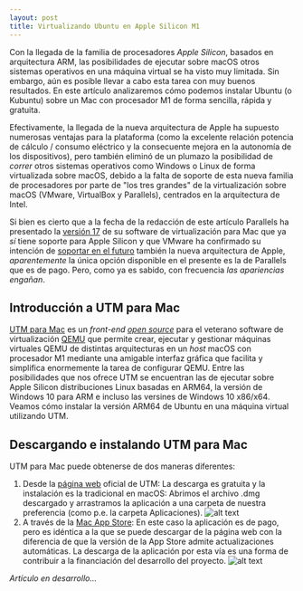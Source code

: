 ```yaml
---
layout: post
title: Virtualizando Ubuntu en Apple Silicon M1
---
```


Con la llegada de la familia de procesadores *Apple Silicon*, basados en arquitectura ARM, las posibilidades de ejecutar sobre macOS otros sistemas operativos en una máquina virtual se ha visto muy limitada. Sin embargo, aún es posible llevar a cabo esta tarea con muy buenos resultados. En este artículo analizaremos cómo podemos instalar Ubuntu (o Kubuntu) sobre un Mac con procesador M1 de forma sencilla, rápida y gratuita.

Efectivamente, la llegada de la nueva arquitectura de Apple ha supuesto numerosas ventajas para la plataforma (como la excelente relación potencia de cálculo / consumo eléctrico y la consecuente mejora en la autonomía de los dispositivos), pero también eliminó de un plumazo la posibilidad de *correr* otros sistemas operativos como Windows o Linux de forma virtualizada sobre macOS, debido a la falta de soporte de esta nueva familia de procesadores por parte de "los tres grandes" de la virtualización sobre macOS (VMware, VirtualBox y Parallels), centrados en la arquitectura de Intel.

Si bien es cierto que a la fecha de la redacción de este artículo Parallels ha presentado la [versión 17](https://www.parallels.com/es/products/desktop/whats-new/) de su software de virtualización para Mac que ya *sí* tiene soporte para Apple Silicon y que VMware ha confirmado su intención de [soportar en el futuro](https://blogs.vmware.com/teamfusion/2021/04/fusion-on-apple-silicon-progress-update.html) también la nueva arquitectura de Apple, *aparentemente* la única opción disponible en el presente es la de Parallels que es de pago. Pero, como ya es sabido, con frecuencia *las apariencias engañan*.

## Introducción a UTM para Mac
[UTM para Mac](https://mac.getutm.app) es un *front-end* *[open source](https://github.com/utmapp/UTM)* para el veterano software de virtualización [QEMU](https://www.qemu.org) que permite crear, ejecutar y gestionar máquinas virtuales QEMU de distintas arquitecturas en un *host* macOS con procesador M1 mediante una amigable interfaz gráfica que facilita y simplifica enormemente la tarea de configurar QEMU. Entre las posibilidades que nos ofrece UTM se encuentran las de ejecutar sobre Apple Silicon distribuciones Linux basadas en ARM64, la versión de Windows 10 para ARM e incluso las versines de Windows 10 x86/x64. Veamos cómo instalar la versión ARM64 de Ubuntu en una máquina virtual utilizando UTM.

## Descargando e instalando UTM para Mac
UTM para Mac puede obtenerse de dos maneras diferentes:
1. Desde la [página web](https://mac.getutm.app) oficial de UTM:
   La descarga es gratuita y la instalación es la tradicional en macOS: Abrimos el archivo .dmg descargado y arrastramos la aplicación a una carpeta de nuestra preferencia (como p.e. la carpeta Aplicaciones).
![alt text](https://pointertovoid.github.io/images/2021-09-06-UTM.png "Contenido de UTM.dmg")
2. A través de la [Mac App Store](https://apps.apple.com/es/app/utm-virtual-machines/id1538878817?mt=12): En este caso la aplicación es de pago, pero es idéntica a la que se puede descargar de la página web con la diferencia de que la versión de la App Store admite actualizaciones automáticas. La descarga de la aplicación por esta vía es una forma de contribuir a la financiación del desarrollo del proyecto.
![alt text](https://pointertovoid.github.io/images/2021-09-06-UTM-2.png "UTM en la Mac App Store")

*Artículo en desarrollo...*
